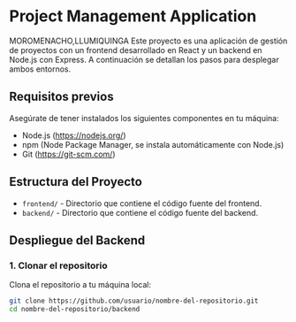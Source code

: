 # Project Management Application
MOROMENACHO,LLUMIQUINGA
Este proyecto es una aplicación de gestión de proyectos con un frontend desarrollado en React y un backend en Node.js con Express. A continuación se detallan los pasos para desplegar ambos entornos.

## Requisitos previos

Asegúrate de tener instalados los siguientes componentes en tu máquina:

- Node.js (https://nodejs.org/)
- npm (Node Package Manager, se instala automáticamente con Node.js)
- Git (https://git-scm.com/)

## Estructura del Proyecto

- `frontend/` - Directorio que contiene el código fuente del frontend.
- `backend/` - Directorio que contiene el código fuente del backend.

## Despliegue del Backend

### 1. Clonar el repositorio

Clona el repositorio a tu máquina local:

```bash
git clone https://github.com/usuario/nombre-del-repositorio.git
cd nombre-del-repositorio/backend
